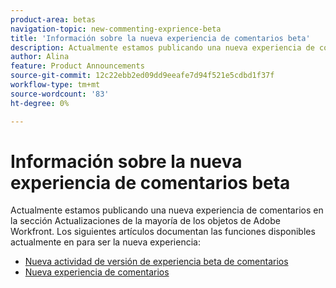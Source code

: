 ```yaml
---
product-area: betas
navigation-topic: new-commenting-exprience-beta
title: 'Información sobre la nueva experiencia de comentarios beta'
description: Actualmente estamos publicando una nueva experiencia de comentarios en la sección Actualizaciones de la mayoría de los objetos de Adobe Workfront. Los siguientes artículos documentan las funciones disponibles actualmente en para ser la nueva experiencia.
author: Alina
feature: Product Announcements
source-git-commit: 12c22ebb2ed09dd9eeafe7d94f521e5cdbd1f37f
workflow-type: tm+mt
source-wordcount: '83'
ht-degree: 0%

---
```



# Información sobre la nueva experiencia de comentarios beta

Actualmente estamos publicando una nueva experiencia de comentarios en la sección Actualizaciones de la mayoría de los objetos de Adobe Workfront. Los siguientes artículos documentan las funciones disponibles actualmente en para ser la nueva experiencia:

* [Nueva actividad de versión de experiencia beta de comentarios](../new-commenting-experience-beta/new-commenting-beta-experience-release-activity.md)
* [Nueva experiencia de comentarios](../new-commenting-experience-beta/unified-commenting-experience.md)